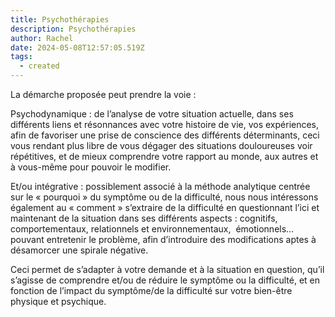 ```yaml
---
title: Psychothérapies
description: Psychothérapies
author: Rachel
date: 2024-05-08T12:57:05.519Z
tags:
  - created
---
```

La démarche proposée peut prendre la voie :

Psychodynamique : de l’analyse de votre situation actuelle, dans ses différents liens et résonnances avec votre histoire de vie, vos expériences, afin de favoriser une prise de conscience des différents déterminants, ceci vous rendant plus libre de vous dégager des situations douloureuses voir répétitives, et de mieux comprendre votre rapport au monde, aux autres et à vous-même pour pouvoir le modifier.

Et/ou intégrative : possiblement associé à la méthode analytique centrée sur le « pourquoi » du symptôme ou de la difficulté, nous nous intéressons également au « comment » s’extraire de la difficulté en questionnant l’ici et maintenant de la situation dans ses différents aspects : cognitifs, comportementaux, relationnels et environnementaux,  émotionnels… pouvant entretenir le problème, afin d’introduire des modifications aptes à désamorcer une spirale négative. 

Ceci permet de s’adapter à votre demande et à la situation en question, qu’il s’agisse de comprendre et/ou de réduire le symptôme ou la difficulté, et en fonction de l’impact du symptôme/de la difficulté sur votre bien-être physique et psychique.
